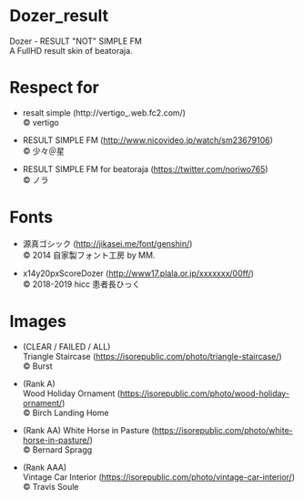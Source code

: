 # Dozer_result
Dozer - RESULT "NOT" SIMPLE FM  
A FullHD result skin of beatoraja.

# Respect for

- resalt simple (http://vertigo_.web.fc2.com/)  
© vertigo

- RESULT SIMPLE FM (http://www.nicovideo.jp/watch/sm23679106)  
© 少々＠星

- RESULT SIMPLE FM for beatoraja (https://twitter.com/noriwo765)  
© ノラ

# Fonts

- 源真ゴシック (http://jikasei.me/font/genshin/)  
© 2014 自家製フォント工房 by MM.


- x14y20pxScoreDozer (http://www17.plala.or.jp/xxxxxxx/00ff/)  
© 2018-2019 hicc 患者長ひっく

# Images

- (CLEAR / FAILED / ALL)  
Triangle Staircase (https://isorepublic.com/photo/triangle-staircase/)  
© Burst

- (Rank A)  
Wood Holiday Ornament (https://isorepublic.com/photo/wood-holiday-ornament/)  
© Birch Landing Home

- (Rank AA)
White Horse in Pasture (https://isorepublic.com/photo/white-horse-in-pasture/)  
© Bernard Spragg


- (Rank AAA)  
Vintage Car Interior (https://isorepublic.com/photo/vintage-car-interior/)  
© Travis Soule


